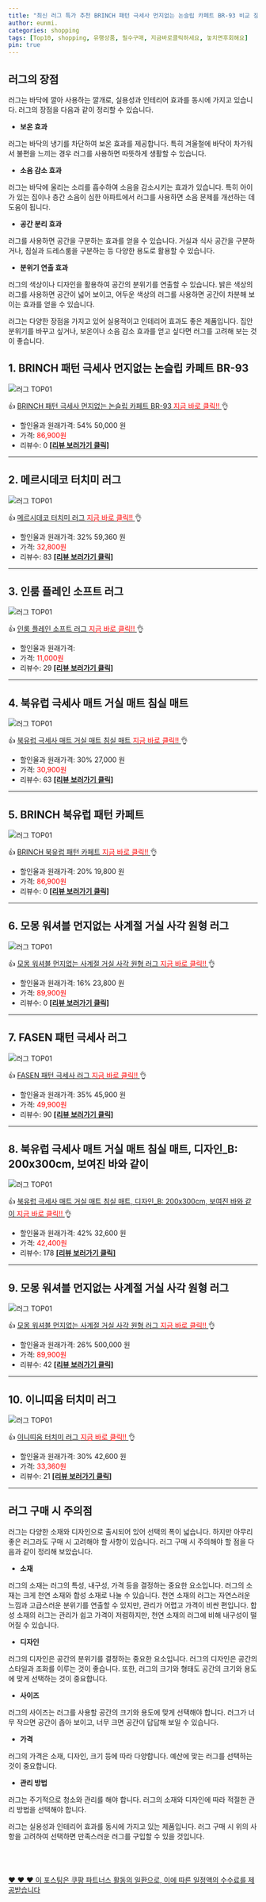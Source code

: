 ```yaml
---
title: "최신 러그 특가 추천 BRINCH 패턴 극세사 먼지없는 논슬립 카페트 BR-93 비교 장점"
author: eunmi.
categories: shopping
tags: [Top10, shopping, 유행상품, 필수구매, 지금바로클릭하세요, 놓치면후회해요]
pin: true
---
```

## 러그의 장점

러그는 바닥에 깔아 사용하는 깔개로, 실용성과 인테리어 효과를 동시에 가지고 있습니다. 러그의 장점을 다음과 같이 정리할 수 있습니다.

* **보온 효과**

러그는 바닥의 냉기를 차단하여 보온 효과를 제공합니다. 특히 겨울철에 바닥이 차가워서 불편을 느끼는 경우 러그를 사용하면 따뜻하게 생활할 수 있습니다.

* **소음 감소 효과**

러그는 바닥에 울리는 소리를 흡수하여 소음을 감소시키는 효과가 있습니다. 특히 아이가 있는 집이나 층간 소음이 심한 아파트에서 러그를 사용하면 소음 문제를 개선하는 데 도움이 됩니다.

* **공간 분리 효과**

러그를 사용하면 공간을 구분하는 효과를 얻을 수 있습니다. 거실과 식사 공간을 구분하거나, 침실과 드레스룸을 구분하는 등 다양한 용도로 활용할 수 있습니다.

* **분위기 연출 효과**

러그의 색상이나 디자인을 활용하여 공간의 분위기를 연출할 수 있습니다. 밝은 색상의 러그를 사용하면 공간이 넓어 보이고, 어두운 색상의 러그를 사용하면 공간이 차분해 보이는 효과를 얻을 수 있습니다.

러그는 다양한 장점을 가지고 있어 실용적이고 인테리어 효과도 좋은 제품입니다. 집안 분위기를 바꾸고 싶거나, 보온이나 소음 감소 효과를 얻고 싶다면 러그를 고려해 보는 것이 좋습니다.

   

## 1. BRINCH 패턴 극세사 먼지없는 논슬립 카페트 BR-93

![러그 TOP01](https://thumbnail7.coupangcdn.com/thumbnails/remote/230x230ex/image/vendor_inventory/0d78/298ceaa9ffc12cf40621a90655d802410c3693561e96326504645e3ed50a.jpg)


👍 [BRINCH 패턴 극세사 먼지없는 논슬립 카페트 BR-93 <font color=red> 지금 바로 클릭!! </font> ](https://link.coupang.com/re/AFFSDP?lptag=AF3617701&subid=GithubCoopas&pageKey=6257618643&traceid=V0-153&itemId=12721549974&vendorItemId=85068044891) 👌 


- 할인율과 원래가격: 54%  50,000   원
- 가격: <span style='color:red'>86,900원</span>
- 리뷰수: 0  [**[리뷰 보러가기 클릭]**](https://link.coupang.com/re/AFFSDP?lptag=AF3617701&subid=GithubCoopas&pageKey=6257618643&traceid=V0-153&itemId=12721549974&vendorItemId=85068044891)

---


   

## 2. 메르시데코 터치미 러그

![러그 TOP01](https://thumbnail8.coupangcdn.com/thumbnails/remote/230x230ex/image/retail/images/693602641322197-f90202d6-15fc-43b1-a51a-e0601de87b39.jpg)


👍 [메르시데코 터치미 러그 <font color=red> 지금 바로 클릭!! </font> ](https://link.coupang.com/re/AFFSDP?lptag=AF3617701&subid=GithubCoopas&pageKey=1440858913&traceid=V0-153&itemId=2484706378&vendorItemId=70477974921) 👌 


- 할인율과 원래가격: 32%  59,360   원
- 가격: <span style='color:red'>32,800원</span>
- 리뷰수: 83  [**[리뷰 보러가기 클릭]**](https://link.coupang.com/re/AFFSDP?lptag=AF3617701&subid=GithubCoopas&pageKey=1440858913&traceid=V0-153&itemId=2484706378&vendorItemId=70477974921)

---


   

## 3. 인룸 플레인 소프트 러그

![러그 TOP01](https://thumbnail6.coupangcdn.com/thumbnails/remote/230x230ex/image/retail/images/1224430723018882-71bc42a8-1286-45a5-ac77-805375aa8e42.jpg)


👍 [인룸 플레인 소프트 러그 <font color=red> 지금 바로 클릭!! </font> ](https://link.coupang.com/re/AFFSDP?lptag=AF3617701&subid=GithubCoopas&pageKey=183396161&traceid=V0-153&itemId=525082546&vendorItemId=4362051267) 👌 


- 할인율과 원래가격: 
- 가격: <span style='color:red'>11,000원</span>
- 리뷰수: 29  [**[리뷰 보러가기 클릭]**](https://link.coupang.com/re/AFFSDP?lptag=AF3617701&subid=GithubCoopas&pageKey=183396161&traceid=V0-153&itemId=525082546&vendorItemId=4362051267)

---


   

## 4. 북유럽 극세사 매트 거실 매트 침실 매트

![러그 TOP01](https://thumbnail8.coupangcdn.com/thumbnails/remote/230x230ex/image/vendor_inventory/e8fc/11d48c78ea45c892e254e9c15c49b2fdd75138017b0c5f7962c4abf1cb94.jpeg)


👍 [북유럽 극세사 매트 거실 매트 침실 매트 <font color=red> 지금 바로 클릭!! </font> ](https://link.coupang.com/re/AFFSDP?lptag=AF3617701&subid=GithubCoopas&pageKey=7460315925&traceid=V0-153&itemId=19443773360&vendorItemId=86554732409) 👌 


- 할인율과 원래가격: 30%  27,000   원
- 가격: <span style='color:red'>30,900원</span>
- 리뷰수: 63  [**[리뷰 보러가기 클릭]**](https://link.coupang.com/re/AFFSDP?lptag=AF3617701&subid=GithubCoopas&pageKey=7460315925&traceid=V0-153&itemId=19443773360&vendorItemId=86554732409)

---


   

## 5. BRINCH 북유럽 패턴 카페트

![러그 TOP01](https://thumbnail9.coupangcdn.com/thumbnails/remote/230x230ex/image/retail/images/2972575091418573-749d239a-1129-411c-8359-d9beb01a01dd.jpg)


👍 [BRINCH 북유럽 패턴 카페트 <font color=red> 지금 바로 클릭!! </font> ](https://link.coupang.com/re/AFFSDP?lptag=AF3617701&subid=GithubCoopas&pageKey=5053951413&traceid=V0-153&itemId=10580827620&vendorItemId=84918384489) 👌 


- 할인율과 원래가격: 20%  19,800   원
- 가격: <span style='color:red'>86,900원</span>
- 리뷰수: 0  [**[리뷰 보러가기 클릭]**](https://link.coupang.com/re/AFFSDP?lptag=AF3617701&subid=GithubCoopas&pageKey=5053951413&traceid=V0-153&itemId=10580827620&vendorItemId=84918384489)

---


   

## 6. 모몽 워셔블 먼지없는 사계절 거실 사각 원형 러그

![러그 TOP01](https://thumbnail7.coupangcdn.com/thumbnails/remote/230x230ex/image/vendor_inventory/3e05/9d060e82799d63d545cb163e0d51b7e2458851c9b50ceef0fe9aaf8ac28d.jpg)


👍 [모몽 워셔블 먼지없는 사계절 거실 사각 원형 러그 <font color=red> 지금 바로 클릭!! </font> ](https://link.coupang.com/re/AFFSDP?lptag=AF3617701&subid=GithubCoopas&pageKey=6732297258&traceid=V0-153&itemId=15689651052&vendorItemId=82904505302) 👌 


- 할인율과 원래가격: 16%  23,800   원
- 가격: <span style='color:red'>89,900원</span>
- 리뷰수: 0  [**[리뷰 보러가기 클릭]**](https://link.coupang.com/re/AFFSDP?lptag=AF3617701&subid=GithubCoopas&pageKey=6732297258&traceid=V0-153&itemId=15689651052&vendorItemId=82904505302)

---


   

## 7. FASEN 패턴 극세사 러그

![러그 TOP01](https://thumbnail6.coupangcdn.com/thumbnails/remote/230x230ex/image/vendor_inventory/a1fe/2008c7c6d288ad21f21f37da186ad7b76aaaa2f0354df101c276bbbb7425.jpg)


👍 [FASEN 패턴 극세사 러그 <font color=red> 지금 바로 클릭!! </font> ](https://link.coupang.com/re/AFFSDP?lptag=AF3617701&subid=GithubCoopas&pageKey=7276885261&traceid=V0-153&itemId=18570656634&vendorItemId=85707806438) 👌 


- 할인율과 원래가격: 35%  45,900   원
- 가격: <span style='color:red'>49,900원</span>
- 리뷰수: 90  [**[리뷰 보러가기 클릭]**](https://link.coupang.com/re/AFFSDP?lptag=AF3617701&subid=GithubCoopas&pageKey=7276885261&traceid=V0-153&itemId=18570656634&vendorItemId=85707806438)

---


   

## 8. 북유럽 극세사 매트 거실 매트 침실 매트, 디자인_B: 200x300cm, 보여진 바와 같이

![러그 TOP01](https://thumbnail9.coupangcdn.com/thumbnails/remote/230x230ex/image/vendor_inventory/b8f3/b24f7cd768d1bb656b2cd8095b32f1fc13372f2f35ffe3430ced07ee5500.jpeg)


👍 [북유럽 극세사 매트 거실 매트 침실 매트, 디자인_B: 200x300cm, 보여진 바와 같이 <font color=red> 지금 바로 클릭!! </font> ](https://link.coupang.com/re/AFFSDP?lptag=AF3617701&subid=GithubCoopas&pageKey=7335764711&traceid=V0-153&itemId=18843163974&vendorItemId=87656070623) 👌 


- 할인율과 원래가격: 42%  32,600   원
- 가격: <span style='color:red'>42,400원</span>
- 리뷰수: 178  [**[리뷰 보러가기 클릭]**](https://link.coupang.com/re/AFFSDP?lptag=AF3617701&subid=GithubCoopas&pageKey=7335764711&traceid=V0-153&itemId=18843163974&vendorItemId=87656070623)

---


   

## 9. 모몽 워셔블 먼지없는 사계절 거실 사각 원형 러그

![러그 TOP01](https://thumbnail9.coupangcdn.com/thumbnails/remote/230x230ex/image/vendor_inventory/b768/14b757fe1d2043e41c69b161c73eafb119c94f330d6d18b160272d5ed0cd.jpg)


👍 [모몽 워셔블 먼지없는 사계절 거실 사각 원형 러그 <font color=red> 지금 바로 클릭!! </font> ](https://link.coupang.com/re/AFFSDP?lptag=AF3617701&subid=GithubCoopas&pageKey=6732297258&traceid=V0-153&itemId=15689650928&vendorItemId=82904505067) 👌 


- 할인율과 원래가격: 26%  500,000   원
- 가격: <span style='color:red'>89,900원</span>
- 리뷰수: 42  [**[리뷰 보러가기 클릭]**](https://link.coupang.com/re/AFFSDP?lptag=AF3617701&subid=GithubCoopas&pageKey=6732297258&traceid=V0-153&itemId=15689650928&vendorItemId=82904505067)

---


   

## 10. 이니띠움 터치미 러그

![러그 TOP01](https://thumbnail8.coupangcdn.com/thumbnails/remote/230x230ex/image/retail/images/3659208923623104-19141ada-543d-4b05-91a0-a8b3dc467612.jpg)


👍 [이니띠움 터치미 러그 <font color=red> 지금 바로 클릭!! </font> ](https://link.coupang.com/re/AFFSDP?lptag=AF3617701&subid=GithubCoopas&pageKey=30264501&traceid=V0-153&itemId=115291635&vendorItemId=3230647490) 👌 


- 할인율과 원래가격: 30%  42,600   원
- 가격: <span style='color:red'>33,360원</span>
- 리뷰수: 21  [**[리뷰 보러가기 클릭]**](https://link.coupang.com/re/AFFSDP?lptag=AF3617701&subid=GithubCoopas&pageKey=30264501&traceid=V0-153&itemId=115291635&vendorItemId=3230647490)

---
## 러그 구매 시 주의점

러그는 다양한 소재와 디자인으로 출시되어 있어 선택의 폭이 넓습니다. 하지만 아무리 좋은 러그라도 구매 시 고려해야 할 사항이 있습니다. 러그 구매 시 주의해야 할 점을 다음과 같이 정리해 보았습니다.

* **소재**

러그의 소재는 러그의 특성, 내구성, 가격 등을 결정하는 중요한 요소입니다. 러그의 소재는 크게 천연 소재와 합성 소재로 나눌 수 있습니다. 천연 소재의 러그는 자연스러운 느낌과 고급스러운 분위기를 연출할 수 있지만, 관리가 어렵고 가격이 비싼 편입니다. 합성 소재의 러그는 관리가 쉽고 가격이 저렴하지만, 천연 소재의 러그에 비해 내구성이 떨어질 수 있습니다.

* **디자인**

러그의 디자인은 공간의 분위기를 결정하는 중요한 요소입니다. 러그의 디자인은 공간의 스타일과 조화를 이루는 것이 좋습니다. 또한, 러그의 크기와 형태도 공간의 크기와 용도에 맞게 선택하는 것이 중요합니다.

* **사이즈**

러그의 사이즈는 러그를 사용할 공간의 크기와 용도에 맞게 선택해야 합니다. 러그가 너무 작으면 공간이 좁아 보이고, 너무 크면 공간이 답답해 보일 수 있습니다.

* **가격**

러그의 가격은 소재, 디자인, 크기 등에 따라 다양합니다. 예산에 맞는 러그를 선택하는 것이 중요합니다.

* **관리 방법**

러그는 주기적으로 청소와 관리를 해야 합니다. 러그의 소재와 디자인에 따라 적절한 관리 방법을 선택해야 합니다.

러그는 실용성과 인테리어 효과를 동시에 가지고 있는 제품입니다. 러그 구매 시 위의 사항을 고려하여 선택하면 만족스러운 러그를 구입할 수 있을 것입니다.<br><br><br><br><br> [ ❤ ❤ ❤ 이 포스팅은 쿠팡 파트너스 활동의 일환으로, 이에 따른 일정액의 수수료를 제공받습니다](https://link.coupang.com/a/bcEFyh)